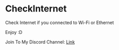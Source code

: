 # CheckInternet
Check Internet if you connected to Wi-Fi or Ethernet

Enjoy :D

Join To My Discord Channel: [Link](https://discord.gg/qcSfbVQXjq)
